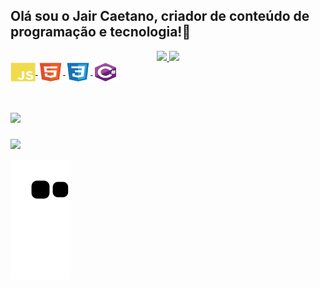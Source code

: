 ## Olá sou o Jair Caetano, criador de conteúdo de programação e tecnologia!👋
<div align="center">
<a href="https://github.com/jair1990silva">
<img height="180em" src="https://github-readme-stats.vercel.app/api?username=jair1990silva&show_icons=true&theme=dark&include_all_commits=true&count_private=true"/>
<img height="180em" src="https://github-readme-stats.vercel.app/api/top-langs/?username=jair1990silva&layout=compact&langs_count=7&theme=dark"/>
</div>
<div style="display: inline_block">
  <img align="center" alt="jair-Js" height="30" width="40" src="https://raw.githubusercontent.com/devicons/devicon/master/icons/javascript/javascript-plain.svg">
  <img align="center" alt="jair-HTML" height="30" width="40" src="https://raw.githubusercontent.com/devicons/devicon/master/icons/html5/html5-original.svg">
  <img align="center" alt="jair-CSS" height="30" width="40" src="https://raw.githubusercontent.com/devicons/devicon/master/icons/css3/css3-original.svg">
  <img align="center" alt="jair-Csharp" height="30" width="40" src="https://raw.githubusercontent.com/devicons/devicon/master/icons/csharp/csharp-original.svg">
 </div>
  
 ##

<div> 
<h1 href="https://instagram.com/jair_C_silva" target="_blank"><img src="https://img.shields.io/badge/-Instagram-%23E4405F?style=for-the-badge&logo=instagram&logoColor=white" target="_blank"></h1>
<a href="https://www.linkedin.com/in/jair-caetano-397380231" target="_blank"><img src="https://img.shields.io/badge/-LinkedIn-%230077B5?style=for-the-badge&logo=linkedin&logoColor=white" target="_blank"></a> 

![Snake animation](https://github.com/jair1990silva/jair1990silva/blob/output/github-contribution-grid-snake.svg)
</div>
  
  
